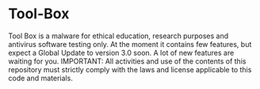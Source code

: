 # Tool-Box
Tool Box is a malware for ethical education, research purposes and antivirus software testing only. At the moment it contains few features, but expect a Global Update to version 3.0 soon. A lot of new features are waiting for you.
IMPORTANT: All activities and use of the contents of this repository must strictly comply with the laws and license applicable to this code and materials.
